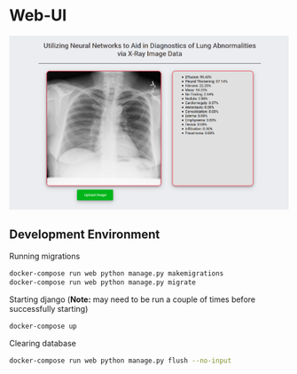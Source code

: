 # Web-UI

![WebUI](https://github.com/CS-Capstone-AU-Chest-Xray-NN/Web-UI/blob/master/webui.png?raw=true)

## Development Environment

Running migrations

```bash
docker-compose run web python manage.py makemigrations
docker-compose run web python manage.py migrate
```

Starting django (**Note:** may need to be run a couple of times before successfully starting)

```bash
docker-compose up
```

Clearing database

```bash
docker-compose run web python manage.py flush --no-input
```
